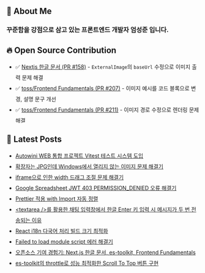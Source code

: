 
## 👋 About Me

### 꾸준함을 강점으로 삼고 있는 프론트엔드 개발자 엄성준 입니다.

## 🔥 Open Source Contribution
<ul style="line-height: 2; max-height: 10rem; overflow-y: scroll;">
<li>✅ <a href="https://github.com/luciancah/nextjs-ko/pull/158">Nextjs 한글 문서 (PR #158)</a> - <code>ExternalImage</code>의 <code>baseUrl</code> 수정으로 이미지 출력 문제 해결</li>
  <li>✅ <a href="https://github.com/toss/frontend-fundamentals/pull/207">toss/Frontend Fundamentals (PR #207)</a> - 이미지 예시를 코드 블록으로 변경, 설명 문구 개선</li>
  <li>✅ <a href="https://github.com/toss/frontend-fundamentals/pull/211">toss/Frontend Fundamentals (PR #211)</a> - 이미지 경로 수정으로 렌더링 문제 해결</li>
  <li>✅ <a href="https://github.com/NaverPayDev/hidash/pull/250">NaverPayDev/hidash (PR #250)</a> - README의 CI 배지 URL 수정</li>
  <li>✅ <a href="https://github.com/NaverPayDev/hidash/pull/252">NaverPayDev/hidash (PR #252)</a> - <code>isArray</code> 함수 테스트 및 벤치마크 추가</li>
  <li>✅ <a href="https://github.com/toss/es-toolkit/pull/1159">toss/es-toolkit (PR #1159)</a> - <code>ary</code> 함수 벤치마크 추가</li>
  <li>✅ <a href="https://github.com/NaverPayDev/hidash/pull/253">NaverPayDev/hidash (PR #253)</a> - <code>isFunction</code> 함수 벤치마크 추가</li>
  <li>✅ <a href="https://github.com/NaverPayDev/hidash/pull/254">NaverPayDev/hidash (PR #254)</a> - <code>before</code> 함수 벤치마크 추가</li>
  <li>✅ <a href="https://github.com/NaverPayDev/hidash/pull/262">NaverPayDev/hidash (PR #262)</a> - <code>first</code> 함수 벤치마크 추가</li>
  <li>✅ <a href="https://github.com/NaverPayDev/hidash/pull/265">NaverPayDev/hidash (PR #265)</a> - <code>isMap</code> 함수 테스트 및 벤치마크 추가</li>
  <li>✅ <a href="https://github.com/NaverPayDev/hidash/pull/268">NaverPayDev/hidash (PR #268)</a> - <code>last</code> 함수 벤치마크 추가</li>
  <li>✅ <a href="https://github.com/hamsurang/react-ko-form/pull/100">React Hook Form 한글 문서 (PR #100)</a> - 중복된 <code>&lt;Component {...pageProps} /&gt;</code> 제거로 중복 렌더링 문제 해결</li>
  <li>✅ <a href="https://github.com/NaverPayDev/hidash/pull/270">NaverPayDev/hidash (PR #270)</a> - <code>isNumber</code> 함수 벤치마크 추가</li>
  <li>✅ <a href="https://github.com/NaverPayDev/hidash/pull/271">NaverPayDev/hidash (PR #271)</a> - <code>reverse</code> 함수 벤치마크 추가</li>
  <li>✅ <a href="https://github.com/NaverPayDev/hidash/pull/272">NaverPayDev/hidash (PR #272)</a> - <code>once</code> 함수 JSDoc 및 벤치마크 추가</li>
  <li>✅ <a href="https://github.com/toss/es-toolkit/pull/1197">toss/es-toolkit (PR #1197)</a> - <code>identity</code> 함수 벤치마크 추가</li>
  <li>✅ <a href="https://github.com/NaverPayDev/hidash/pull/277">NaverPayDev/hidash (PR #277)</a> - <code>isError</code> 함수 JSDoc 및 벤치마크 추가</li>
  <li>✅ <a href="https://github.com/ssi02014/react-query-tutorial/pull/41">react-query-tutorial (PR #41)</a> - 문체 변경 및 <code>cacheTime</code> 초기화 내용 추가</li>
  <li>✅ <a href="https://github.com/toss/es-toolkit/pull/1273">toss/es-toolkit (PR #1273)</a> - <code>take</code> 함수 JSDoc 및 벤치마크 추가</li>
  <li>✅ <a href="https://github.com/daangn/stackflow/pull/603">daangn/stackflow (PR #603)</a> - <code>ActivityComponentType</code>에 <code>import type</code> 적용으로 런타임 에러 방지</li>
  <li>✅ <a href="https://github.com/NaverPayDev/hidash/pull/283">NaverPayDev/hidash (PR #283)</a> - <code>isUndefined</code> 함수 테스트 및 벤치마크 추가</li>
  <li>✅ <a href="https://github.com/toss/frontend-fundamentals/pull/380">toss/Frontend Fundamentals (PR #380)</a> - 이미지 파일 <code>import</code> 시 타입 에러 해결 방법 추가</li>
  <li>⛏️ <a href="https://github.com/mdn/translated-content/pull/29197">mdn/translated-content (PR #29197)</a> - MDN <code>Right shift (>>)</code> 신규 번역</li>
  <li>✅ <a href="https://github.com/mdn/translated-content/pull/29279">mdn/translated-content (PR #29279)</a> - MDN <code>typeof</code> 문서를 영어 원문과 동기화</li>
  <li>⛏️ <a href="https://github.com/mdn/translated-content/pull/29314">mdn/translated-content (PR #29314)</a> - MDN <code>for...of</code> 문서 영어 원문과 동기화</li>
  <li>✅ <a href="https://github.com/mdn/translated-content/pull/29417">mdn/translated-content (PR #29417)</a> - MDN <code>Set</code> 문서를 영어 원문과 동기화</li>
  <li>⛏️ <a href="https://github.com/mdn/translated-content/pull/29429">mdn/translated-content (PR #29429)</a> - MDN <code>matchmedia</code> 영어 원문과 동기화</li>
  <li>⛏️ <a href="https://github.com/mdn/translated-content/pull/29457">mdn/translated-content (PR #29457)</a> - MDN <code>Fetch API</code> 영어 원문과 동기화</li>
  <li>✅ <a href="https://github.com/mdn/translated-content/pull/29482">mdn/translated-content (PR #29482)</a> - MDN <code>::first-letter</code> 문서를 영어 원문과 동기화</li>
  <li>⛏️ <a href="https://github.com/mdn/translated-content/pull/29737">mdn/translated-content (PR #29737)</a> - MDN <code>Window: requestAnimationFrame() method</code> 영어 원문과 동기화</li>
  <li>⛏️ <a href="https://github.com/mdn/translated-content/pull/29831">mdn/translated-content (PR #29831)</a> - MDN <code>Document: DOMContentLoaded</code> 이벤트 영어 원문과 동기화</li>
  <li>⛏️ <a href="https://github.com/mdn/translated-content/pull/29895">mdn/translated-content (PR #29895)</a> - MDN <code>Document: Response: Response() constructor</code> 신규 번역</li>
  <li>⛏️ <a href="https://github.com/mdn/translated-content/pull/29925">mdn/translated-content (PR #29925)</a> - MDN <code>Document: Response: headers property</code> 신규 번역</li>
</ul>

## 📝 Latest Posts
<ul style='line-height: 2;'><li><a href=https://developer-sungjun.tistory.com/entry/Autowini-WEB-%ED%86%B5%ED%95%A9-%ED%94%84%EB%A1%9C%EC%A0%9D%ED%8A%B8-Vitest-%ED%85%8C%EC%8A%A4%ED%8A%B8-%EC%8B%9C%EC%8A%A4%ED%85%9C-%EB%8F%84%EC%9E%85 target="_blank">Autowini WEB 통합 프로젝트 Vitest 테스트 시스템 도입</a></li><li><a href=https://developer-sungjun.tistory.com/entry/%ED%99%95%EC%9E%A5%EC%9E%90%EB%8A%94-JPG%EC%9D%B8%EB%8D%B0-Windows%EC%97%90%EC%84%9C-%EC%97%B4%EB%A6%AC%EC%A7%80-%EC%95%8A%EB%8A%94-%EC%9D%B4%EB%AF%B8%EC%A7%80-%EB%AC%B8%EC%A0%9C-%ED%95%B4%EA%B2%B0%EA%B8%B0 target="_blank">확장자는 JPG인데 Windows에서 열리지 않는 이미지 문제 해결기</a></li><li><a href=https://developer-sungjun.tistory.com/entry/iframe%EC%9C%BC%EB%A1%9C-%EC%9D%B8%ED%95%9C-width-%EB%93%9C%EB%9E%98%EA%B7%B8-%EC%A1%B0%EC%A0%88-%EB%AC%B8%EC%A0%9C-%ED%95%B4%EA%B2%B0%EA%B8%B0 target="_blank">iframe으로 인한 width 드래그 조절 문제 해결기</a></li><li><a href=https://developer-sungjun.tistory.com/entry/Google-Spreadsheet-JWT-403-PERMISSIONDENIED-%EC%98%A4%EB%A5%98-%ED%95%B4%EA%B2%B0%EA%B8%B0 target="_blank">Google Spreadsheet JWT 403 PERMISSION_DENIED 오류 해결기</a></li><li><a href=https://developer-sungjun.tistory.com/entry/Prettier-%EC%A0%81%EC%9A%A9-with-Import-%EC%9E%90%EB%8F%99-%EC%A0%95%EB%A0%AC target="_blank">Prettier 적용 with Import 자동 정렬</a></li><li><a href=https://developer-sungjun.tistory.com/entry/textarea-%EB%A5%BC-%ED%99%9C%EC%9A%A9%ED%95%9C-%EC%B1%84%ED%8C%85-%EC%9E%85%EB%A0%A5%EC%B0%BD%EC%97%90%EC%84%9C-%ED%95%9C%EA%B8%80-Enter-%ED%82%A4-%EC%9E%85%EB%A0%A5-%EC%8B%9C-%EB%A9%94%EC%8B%9C%EC%A7%80%EA%B0%80-%EB%91%90-%EB%B2%88-%EC%A0%84%EC%86%A1%EB%90%98%EB%8A%94-%EC%9D%B4%EC%9C%A0 target="_blank">&lt;textarea /&gt;를 활용한 채팅 입력창에서 한글 Enter 키 입력 시 메시지가 두 번 전송되는 이유</a></li><li><a href=https://developer-sungjun.tistory.com/entry/React-i18n-%EB%8B%A4%EA%B5%AD%EC%96%B4-%EC%B2%98%EB%A6%AC-%EB%B9%8C%EB%93%9C-%ED%81%AC%EA%B8%B0-%EC%B5%9C%EC%A0%81%ED%99%94 target="_blank">React i18n 다국어 처리 빌드 크기 최적화</a></li><li><a href=https://developer-sungjun.tistory.com/entry/Failed-to-load-module-script-%EC%97%90%EB%9F%AC-%ED%95%B4%EA%B2%B0%EA%B8%B0 target="_blank">Failed to load module script 에러 해결기</a></li><li><a href=https://developer-sungjun.tistory.com/entry/%EC%98%A4%ED%94%88%EC%86%8C%EC%8A%A4-%EA%B8%B0%EC%97%AC-%EA%B2%BD%ED%97%98%EA%B8%B0-Nextjs-%ED%95%9C%EA%B8%80-%EB%AC%B8%EC%84%9C-es-toolkit-Frontend-Fundamentals target="_blank">오픈소스 기여 경험기: Next.js 한글 문서, es-toolkit, Frontend Fundamentals</a></li><li><a href=https://developer-sungjun.tistory.com/entry/es-toolkit%EC%9D%98-throttle%EB%A1%9C-%EC%84%B1%EB%8A%A5-%EC%B5%9C%EC%A0%81%ED%99%94%ED%95%9C-Scroll-To-Top-%EB%B2%84%ED%8A%BC-%EA%B5%AC%ED%98%84 target="_blank">es-toolkit의 throttle로 성능 최적화한 Scroll To Top 버튼 구현</a></li></ul>